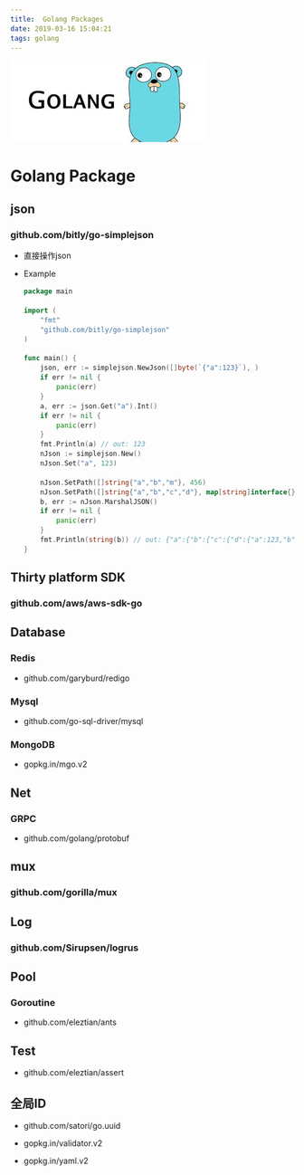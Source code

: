 ```yaml
---
title:  Golang Packages
date: 2019-03-16 15:04:21
tags: golang
---
```

![golang](golang-packages/golang.jpg)
<!-- more -->
# Golang Package
## json

### github.com/bitly/go-simplejson

 - 直接操作json
 - Example

    ``` go
    package main

    import (
        "fmt"
        "github.com/bitly/go-simplejson"
    )

    func main() {
        json, err := simplejson.NewJson([]byte(`{"a":123}`), )
        if err != nil {
            panic(err)
        }
        a, err := json.Get("a").Int()
        if err != nil {
            panic(err)
        }
        fmt.Println(a) // out: 123
        nJson := simplejson.New()
        nJson.Set("a", 123)

        nJson.SetPath([]string{"a","b","m"}, 456)
        nJson.SetPath([]string{"a","b","c","d"}, map[string]interface{}{"a":123, "b":456, "c":"string"})
        b, err := nJson.MarshalJSON()
        if err != nil {
            panic(err)
        }
        fmt.Println(string(b)) // out: {"a":{"b":{"c":{"d":{"a":123,"b":456,"c":"string"}},"m":456}}}
    }

    ```

## Thirty platform SDK

### github.com/aws/aws-sdk-go

## Database

### Redis
- github.com/garyburd/redigo

### Mysql
- github.com/go-sql-driver/mysql

### MongoDB
- gopkg.in/mgo.v2

## Net

### GRPC
- github.com/golang/protobuf

## mux

### github.com/gorilla/mux

##  Log

### github.com/Sirupsen/logrus


## Pool

### Goroutine

- github.com/eleztian/ants

## Test

- github.com/eleztian/assert

## 全局ID
- github.com/satori/go.uuid


- gopkg.in/validator.v2
- gopkg.in/yaml.v2